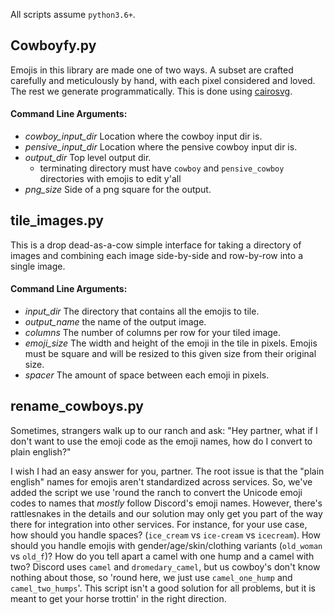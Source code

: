 All scripts assume `python3.6+`.

## Cowboyfy.py

Emojis in this library are made one of two ways. A subset are crafted carefully and meticulously by hand, with each pixel considered and loved. The rest we generate programmatically. This is done using [cairosvg](https://cairosvg.org/).

#### Command Line Arguments:
- *cowboy_input_dir* Location where the cowboy input dir is.
- *pensive_input_dir* Location where the pensive cowboy input dir is.
- *output_dir* Top level output dir.
  - terminating directory must have `cowboy` and `pensive_cowboy` directories with emojis to edit y'all
- *png_size* Side of a png square for the output.

## tile_images.py

This is a drop dead-as-a-cow simple interface for taking a directory of images and combining each image side-by-side and row-by-row into a single image.

#### Command Line Arguments:
- *input_dir* The directory that contains all the emojis to tile.
- *output_name* the name of the output image.
- *columns* The number of columns per row for your tiled image.
- *emoji_size* The width and height of the emoji in the tile in pixels. Emojis must be square and will be resized to this given size from their original size.
- *spacer* The amount of space between each emoji in pixels.


## rename_cowboys.py

Sometimes, strangers walk up to our ranch and ask: "Hey partner, what if I don't want to use the emoji code as the emoji names, how do I convert to plain english?"

I wish I had an easy answer for you, partner. The root issue is that the "plain english" names for emojis aren't standardized across services. So, we've added the script we use 'round the ranch to convert the Unicode emoji codes to names that _mostly_ follow Discord's emoji names. However, there's rattlesnakes in the details and our solution may only get you part of the way there for integration into other services. For instance, for your use case, how should you handle spaces? (`ice_cream` vs `ice-cream` vs `icecream`). How should you handle emojis with gender/age/skin/clothing variants (`old_woman` vs `old_f`)? How do you tell apart a camel with one hump and a camel with two? Discord uses `camel` and `dromedary_camel`, but us cowboy's don't know nothing about those, so 'round here, we just use `camel_one_hump` and `camel_two_humps`'. This script isn't a good solution for all problems, but it is meant to get your horse trottin' in the right direction.
